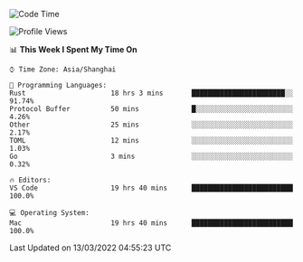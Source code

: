 <!--START_SECTION:waka-->
![Code Time](http://img.shields.io/badge/Code%20Time-1%2C082%20hrs%208%20mins-blue)

![Profile Views](http://img.shields.io/badge/Profile%20Views-4-blue)

📊 **This Week I Spent My Time On** 

```text
⌚︎ Time Zone: Asia/Shanghai

💬 Programming Languages: 
Rust                     18 hrs 3 mins       ███████████████████████░░   91.74% 
Protocol Buffer          50 mins             █░░░░░░░░░░░░░░░░░░░░░░░░   4.26% 
Other                    25 mins             ░░░░░░░░░░░░░░░░░░░░░░░░░   2.17% 
TOML                     12 mins             ░░░░░░░░░░░░░░░░░░░░░░░░░   1.03% 
Go                       3 mins              ░░░░░░░░░░░░░░░░░░░░░░░░░   0.32%

🔥 Editors: 
VS Code                  19 hrs 40 mins      █████████████████████████   100.0%

💻 Operating System: 
Mac                      19 hrs 40 mins      █████████████████████████   100.0%

```


 Last Updated on 13/03/2022 04:55:23 UTC
<!--END_SECTION:waka-->
